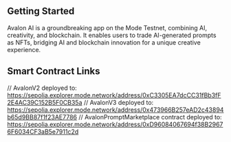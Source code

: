 ## Getting Started

Avalon AI is a groundbreaking app on the Mode Testnet, combining AI, creativity, and blockchain. It enables users to trade AI-generated prompts as NFTs, bridging AI and blockchain innovation for a unique creative experience.


## Smart Contract Links
// AvalonV2 deployed to: https://sepolia.explorer.mode.network/address/0xC3305EA7dcCC31fBb3fF2E4AC39C152B5F0CB35a
// AvalonV3 deployed to: https://sepolia.explorer.mode.network/address/0x473966B257eAD2c43894b65d9BB87f1f23AE7786
// AvalonPromptMarketplace contract deployed to: https://sepolia.explorer.mode.network/address/0xD96084067694f38B29676F6034CF3aB5e7911c2d
